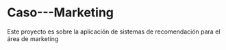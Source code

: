 # Caso---Marketing
Este proyecto es sobre la aplicación de sistemas de recomendación para el área de marketing
